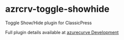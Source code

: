 # azrcrv-toggle-showhide
Toggle Show/Hide plugin for ClassicPress

Full plugin details available at [azurecurve Development](https://development.azurecurve.co.uk/classicpress-plugins/toggle-showhide/)
